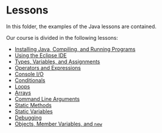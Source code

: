 # Lessons

In this folder, the examples of the Java lessons are contained. 

Our course is divided in the following lessons:

* [Installing Java, Compiling, and Running Programs](02_java/)
* [Using the Eclipse IDE](03_eclipse/)
* [Types, Variables, and Assignments](04_types_variables_assigments/)
* [Operators and Expressions](05_operators_expressions/)
* [Console I/O](06_console_io/)
* [Conditionals](07_conditionals/)
* [Loops](08_loops/)
* [Arrays](09_arrays/)
* [Command Line Arguments](10_command_line_args/)
* [Static Methods](11_static_methods/)
* [Static Variables](12_static_variables/)
* [Debugging](13_debugging/)
* [Objects, Member Variables, and `new`](14_objects_instance_vars_new/)